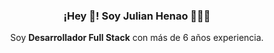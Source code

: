 <p align="center" width="300">
   <h3 align="center">¡Hey 👋! Soy Julian Henao 👨🏻‍💻</h3>
</p>

<p align="center">Soy <strong>Desarrollador Full Stack</strong> con más de 6 años experiencia.</p>

<!--
**Julianhm9612/julianhm9612** is a ✨ _special_ ✨ repository because its `README.md` (this file) appears on your GitHub profile.

Here are some ideas to get you started:

- 🔭 I’m currently working on ...
- 🌱 I’m currently learning ...
- 👯 I’m looking to collaborate on ...
- 🤔 I’m looking for help with ...
- 💬 Ask me about ...
- 📫 How to reach me: ...
- 😄 Pronouns: ...
- ⚡ Fun fact: ...
-->
